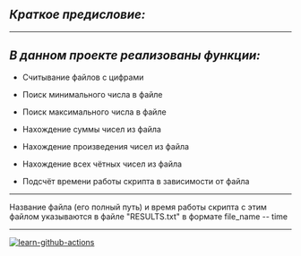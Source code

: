 ## ***Краткое предисловие:***

------------------------------------------------------------------------

## ***В данном проекте реализованы функции:***

-   Считывание файлов с цифрами

-   Поиск минимального числа в файле

-   Поиск максимального числа в файле

-   Нахождение суммы чисел из файла

-   Нахождение произведения чисел из файла

-   Нахождение всех чётных чисел из файла

-   Подсчёт времени работы скрипта в зависимости от файла

------------------------------------------------------------------------

Название файла (его полный путь) и время работы скрипта с этим файлом указываются в файле "RESULTS.txt" в формате file_name -- time

---

[![learn-github-actions](https://github.com/Arcseniy/TZ3_BELOV/actions/workflows/CI_TEST_CHANGES.yml/badge.svg)](https://github.com/Arcseniy/TZ3_BELOV/actions/workflows/CI_TEST_CHANGES.yml)
